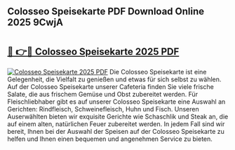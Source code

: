 ## Colosseo Speisekarte PDF Download Online 2025 9CwjA

# <h2><a href="http://gcbeqit.nevu.top/?p=Colosseo+Speisekarte">🔗 👉🔴 Colosseo Speisekarte 2025 PDF</a></h2>

[![Colosseo Speisekarte 2025 PDF](https://i.imgur.com/dBaPXMq.png)](http://gcbeqit.nevu.top/?p=Colosseo+Speisekarte)
Die Colosseo Speisekarte ist eine Gelegenheit, die Vielfalt zu genießen und etwas für sich selbst zu wählen. Auf der Colosseo Speisekarte unserer Cafeteria finden Sie viele frische Salate, die aus frischem Gemüse und Obst zubereitet werden. Für Fleischliebhaber gibt es auf unserer Colosseo Speisekarte eine Auswahl an Gerichten: Rindfleisch, Schweinefleisch, Huhn und Fisch. Unseren Auserwählten bieten wir exquisite Gerichte wie Schaschlik und Steak an, die auf einem alten, natürlichen Feuer zubereitet werden. In jedem Fall sind wir bereit, Ihnen bei der Auswahl der Speisen auf der Colosseo Speisekarte zu helfen und Ihnen einen bequemen und angenehmen Service zu bieten.

